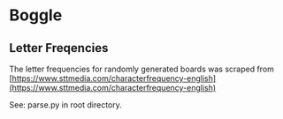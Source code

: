 # Boggle


## Letter Freqencies

The letter frequencies for randomly generated boards was scraped from [https://www.sttmedia.com/characterfrequency-english](https://www.sttmedia.com/characterfrequency-english)

See: parse.py in root directory.